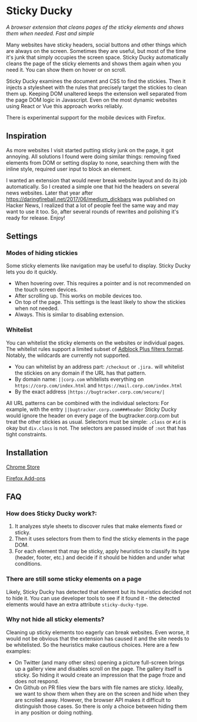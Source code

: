 # Sticky Ducky

*A browser extension that cleans pages of the sticky elements and shows them when needed. Fast and simple* 

Many websites have sticky headers, social buttons and other things which are always on the screen. Sometimes they are useful,
but most of the time it's junk that simply occupies the screen space. Sticky Ducky automatically cleans the page of the sticky
elements and shows them again when you need it. You can show them on hover or on scroll.

Sticky Ducky examines the document and CSS to find the stickies. Then it injects a stylesheet with the rules that precisely target
the stickies to clean them up. Keeping DOM unaltered keeps the extension well separated from the page DOM logic in Javascript.
Even on the most dynamic websites using React or Vue this approach works reliably.

There is experimental support for the mobile devices with Firefox.

## Inspiration
As more websites I visit started putting sticky junk on the page, it got annoying. All solutions I found were doing similar things:
removing fixed elements from DOM or setting display to none, searching them with the inline style, required user input to block an element.

I wanted an extension that would never break website layout and do its job automatically. So I created a simple one that
hid the headers on several news websites.
Later that year after https://daringfireball.net/2017/06/medium_dickbars was published on Hacker News, I realized that a
lot of people feel the same way and may want to use it too. So, after several rounds of rewrites and polishing it's ready for release. Enjoy!

## Settings

### Modes of hiding stickies
Some sticky elements like navigation may be useful to display. Sticky Ducky lets you do it quickly.
* When hovering over. This requires a pointer and is not recommended on the touch screen devices.
* After scrolling up. This works on mobile devices too.
* On top of the page. This settings is the least likely to show the stickies when not needed. 
* Always. This is similar to disabling extension. 

### Whitelist
You can whitelist the sticky elements on the websites or individual pages. 
The whitelist rules support a limited subset of [Adblock Plus filters format](https://adblockplus.org/filter-cheatsheet).
Notably, the wildcards are currently not supported.

* You can whitelist by an address part: `/checkout` or `.jira.` will whitelist the stickies on any domain if the URL has that pattern.
* By domain name: `||corp.com` whitelists everything on `https://corp.com/index.html` and `https://mail.corp.com/index.html`
* By the exact address `|https://bugtracker.corp.com/secure/|`

All URL patterns can be combined with the individual selectors:
For example, with the entry `||bugtracker.corp.com###header` Sticky Ducky would ignore the header on every page of the bugtracker.corp.com but treat the other stickies as usual.
Selectors must be simple: `.class` or `#id` is okay but `div.class` is not. The selectors are passed inside of `:not` that has tight constraints.

## Installation

[Chrome Store](https://chrome.google.com/webstore/detail/sticky-ducky/gklhneccajklhledmencldobkjjpnhkd)

[Firefox Add-ons](https://addons.mozilla.org/firefox/addon/sticky-ducky/)

## FAQ
### How does Sticky Ducky work?:
1. It analyzes style sheets to discover rules that make elements fixed or sticky.
2. Then it uses selectors from them to find the sticky elements in the page DOM.
3. For each element that may be sticky, apply heuristics to classify its type (header, footer, etc.) and decide if it should be hidden and under what conditions.

### There are still some sticky elements on a page
Likely, Sticky Ducky has detected that element but its heuristics decided not to hide it. You can use developer tools to see if it found it - the detected elements would have an extra attribute `sticky-ducky-type`.

### Why not hide all sticky elements?
Cleaning up sticky elements too eagerly can break websites. Even worse, it would not be obvious that the extension has caused it and the site needs to be whitelisted. So the heuristics make cautious choices.
Here are a few examples:
- On Twitter (and many other sites) opening a picture full-screen brings up a gallery view and disables scroll on the page. The gallery itself is sticky. So hiding it would create an impression that the page froze and does not respond.
- On Github on PR files view the bars with file names are sticky. Ideally, we want to show them when they are on the screen and hide when they are scrolled away. However, the browser API makes it difficult to distinguish those cases. So there is only a choice between hiding them in any position or doing nothing.
